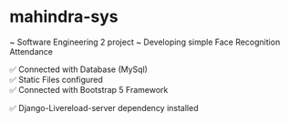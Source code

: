 # mahindra-sys
~ Software Engineering 2 project
~ Developing simple Face Recognition Attendance

✅ Connected with Database (MySql) <br>
✅ Static Files configured <br>
✅ Connected with Bootstrap 5 Framework <br>

✅ Django-Livereload-server dependency installed
